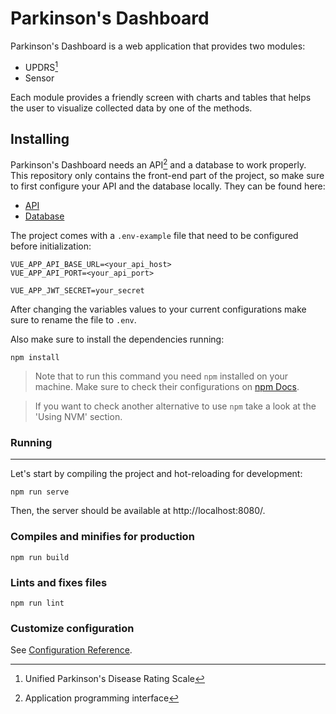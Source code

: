 # Parkinson's Dashboard

Parkinson's Dashboard is a web application that provides two modules:

- UPDRS[^1]
- Sensor

Each module provides a friendly screen with charts and tables that helps the user to visualize collected data by one of the methods.

## Installing

Parkinson's Dashboard needs an API[^2] and a database to work properly. This repository only contains the front-end part of the project, so make sure to first configure your API and the database locally. They can be found here:

- [API](https://github.com/infocbra/parkinson-dashboard-api)
- [Database](https://github.com/infocbra/sidabi)

The project comes with a `.env-example` file that need to be configured
before initialization:

```Shell
VUE_APP_API_BASE_URL=<your_api_host>
VUE_APP_API_PORT=<your_api_port>

VUE_APP_JWT_SECRET=your_secret
```
After changing the variables values to your current configurations make sure to rename the file to `.env`.

Also make sure to install the dependencies running:

```
npm install
```
> Note that to run this command you need `npm` installed on your machine.
Make sure to check their configurations on [npm Docs](https://docs.npmjs.com/downloading-and-installing-node-js-and-npm).

> If you want to check another alternative to use `npm` take a look at the 'Using NVM' section.
### Running

---

Let's start by compiling the project and hot-reloading for development:

```
npm run serve
```

Then, the server should be available at http://localhost:8080/.

### Compiles and minifies for production

```
npm run build
```

### Lints and fixes files

```
npm run lint
```

### Customize configuration

See [Configuration Reference](https://cli.vuejs.org/config/).

[^1]: Unified Parkinson's Disease Rating Scale
[^2]: Application programming interface
